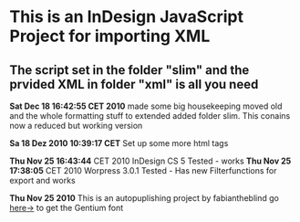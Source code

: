 This is an InDesign JavaScript Project for importing XML
=============
The script set in the folder "slim" and the prvided XML in folder "xml" is all you need
------------


**Sat Dec 18 16:42:55 CET 2010** made some big housekeeping
moved old and the whole formatting stuff to extended
added folder slim. This conains now a reduced but working version

**Sa 18 Dez 2010 10:39:17 CET** Set up some more html tags

**Thu Nov 25 16:43:44** CET 2010 InDesign CS 5 Tested - works
**Thu Nov 25 17:38:05** CET 2010 Worpress 3.0.1 Tested - Has new Filterfunctions for export and works

**Thu Nov 25 2010**
This is an autopuplishing project by fabiantheblind
go [here->](http://scripts.sil.org/cms/scripts/page.php?item_id=Gentium_download)
to get the Gentium font
